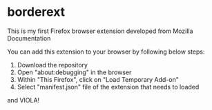 # borderext
This is my first Firefox browser extension developed from Mozilla Documentation

You can add this extension to your browser by following below steps: 

  1. Download the repository
  2. Open "about:debugging" in the browser
  3. Within "This Firefox", click on "Load Temporary Add-on"
  4. Select "manifest.json" file of the extension that needs to loaded
  
  and VIOLA!
